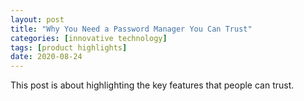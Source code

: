 ```yaml
---
layout: post
title: "Why You Need a Password Manager You Can Trust"
categories: [innovative technology]
tags: [product highlights]
date: 2020-08-24
---
```

This post is about highlighting the key features that people can trust.
